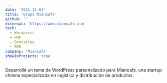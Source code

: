```yaml
---
date: '2021-11-01'
title: 'Grupo Miancafs'
github: ''
external: 'https://www.miancafs.com'
tech:
  - Wordpress
  - PHP
  - Bootstrap
  - SEO
company: 'Miancafs'
showInProjects: true
---
```


Desarrollé un tema de WordPress personalizado para Miancafs, una startup chilena especializada en logística y distribución de productos.
